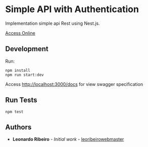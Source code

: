 # Simple API with Authentication

Implementation simple api Rest using Nest.js.

[Access Online](https://simple-api-auth.herokuapp.com/docs)

## Development

Run:
```
npm install
npm run start:dev
```

Access [http://localhost:3000/docs](http://localhost:3000/docs) for view swagger specification

## Run Tests

```
npm test
```

## Authors

* **Leonardo Ribeiro** - *Initial work* - [leoribeirowebmaster](https://github.com/leoribeirowebmaster)